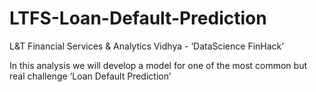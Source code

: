 # LTFS-Loan-Default-Prediction
L&amp;T Financial Services &amp; Analytics Vidhya - ‘DataScience FinHack’


In this analysis we will develop a model for one of the most common but real challenge ‘Loan Default Prediction’
